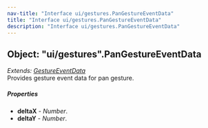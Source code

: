 ```yaml
---
nav-title: "Interface ui/gestures.PanGestureEventData"
title: "Interface ui/gestures.PanGestureEventData"
description: "Interface ui/gestures.PanGestureEventData"
---
```

## Object: "ui/gestures".PanGestureEventData  
_Extends:_ [_GestureEventData_](../../ui/gestures/GestureEventData.md)  
Provides gesture event data for pan gesture.

##### Properties
 - **deltaX** - _Number_.
 - **deltaY** - _Number_.